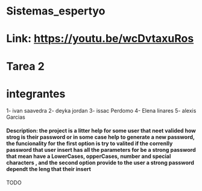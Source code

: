 # Sistemas_espertyo
# Link: https://youtu.be/wcDvtaxuRos
# Tarea 2 
# integrantes
1- ivan saavedra
2- deyka jordan
3- issac Perdomo
4- Elena linares
5- alexis Garcias 
#### Description: the project is a litter help for some user that neet valided how strog is their password or in some case help to generate a new password, the funcionality for the first option is try to valited if the correnlly password that user insert has all the parameters for be a strong password that mean have a LowerCases, opperCases, number and special characters , and the second option provide to the user a strong password dependt the leng that their insert
TODO

